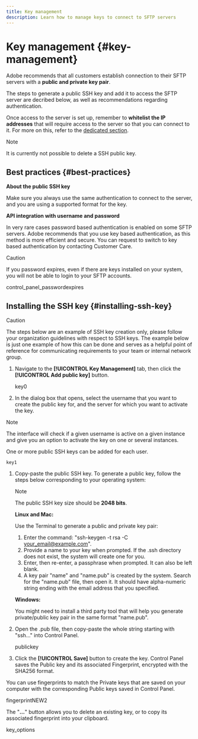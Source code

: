 ```yaml
---
title: Key management
description: Learn how to manage keys to connect to SFTP servers
---
```


# Key management {#key-management}

Adobe recommends that all customers establish connection to their SFTP servers with a **public and private key pair**.

The steps to generate a public SSH key and add it to access the SFTP server are decribed below, as well as recommendations regarding  authentication.

Once access to the server is set up, remember to **whitelist the IP addresses** that will require access to the server so that you can connect to it. For more on this, refer to the [dedicated section]().

>[!NOTE]
>
>It is currently not possible to delete a SSH public key.

## Best practices {#best-practices}

**About the public SSH key**

Make sure you always use the same authentication to connect to the server, and you are using a supported format for the key.

**API integration with username and password**

In very rare cases password based authentication is enabled on some SFTP servers. Adobe recommends that you use key based authentication, as this method is more efficient and secure. You can request to switch to key based authentication by contacting Customer Care. 

>[!CAUTION]
>
>If you password expires, even if there are keys installed on your system, you will not be able to login to your SFTP accounts.

control_panel_passwordexpires

## Installing the SSH key {#installing-ssh-key}

>[!CAUTION]
>
>The steps below are an example of SSH key creation only, please follow your organization guidelines with respect to SSH keys. The example below is just one example of how this can be done and serves as a helpful point of reference for communicating requirements to your team or internal network group.

1. Navigate to the **[!UICONTROL Key Management]** tab, then click the **[!UICONTROL Add public key]** button.

    key0

1. In the dialog box that opens, select the username that you want to create the public key for, and the server for which you want to activate the key.

>[!NOTE]
>
>The interface will check if a given username is active on a given instance and give you an option to activate the key on one or several instances.
>
>One or more public SSH keys can be added for each user.

    key1

1. Copy-paste the public SSH key. To generate a public key, follow the steps below corresponding to your operating system:

    >[!NOTE]
    >
    >The public SSH key size should be **2048 bits**.

    **Linux and Mac:**

    Use the Terminal to generate a public and private key pair:
    1. Enter the command: "ssh-keygen -t rsa -C <your_email@example.com>".
    1. Provide a name to your key when prompted. If the .ssh directory does not exist, the system will create one for you.
    1. Enter, then re-enter, a passphrase when prompted. It can also be left blank.
    1. A key pair "name" and "name.pub" is created by the system. Search for the "name.pub" file, then open it. It should have alpha-numeric string ending with the email address that you specified.

    **Windows:**

    You might need to install a third party tool that will help you generate private/public key pair in the same format "name.pub".

1. Open the .pub file, then copy-paste the whole string starting with "ssh..." into Control Panel.

    publickey

1. Click the **[!UICONTROL Save]** button to create the key. Control Panel saves the Public key and its associated Fingerprint, encrypted with the SHA256 format.

You can use fingerprints to match the Private keys that are saved on your computer with the corresponding Public keys saved in Control Panel.

fingerprintNEW2

The "**...**" button allows you to delete an existing key, or to copy its associated fingerprint into your clipboard.

key_options
